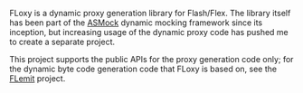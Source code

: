 FLoxy is a dynamic proxy generation library for Flash/Flex. The library itself has been part of the [ASMock](http://asmock.sourceforge.net) dynamic mocking framework since its inception, but increasing usage of the dynamic proxy code has pushed me to create a separate project.

This project supports the public APIs for the proxy generation code only; for the dynamic byte code generation code that FLoxy is based on, see the [FLemit](http://code.google.com/p/flemit) project.